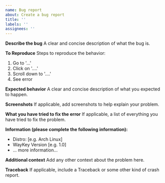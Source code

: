 ```yaml
---
name: Bug report
about: Create a bug report
title: ''
labels: ''
assignees: ''
---
```


**Describe the bug**
A clear and concise description of what the bug is.

**To Reproduce**
Steps to reproduce the behavior:
1. Go to '...'
2. Click on '....'
3. Scroll down to '....'
4. See error

**Expected behavior**
A clear and concise description of what you expected to happen.

**Screenshots**
If applicable, add screenshots to help explain your problem.

**What you have tried to fix the error**
If applicable, a list of everything you have tried to fix the problem.

**Information (please complete the following information):**
 - Distro: [e.g. Arch Linux]
 - WayKey Version [e.g. 1.0]
 - ... more information...

**Additional context**
Add any other context about the problem here.

**Traceback**
If applicable, include a Traceback or some other kind of crash report.
